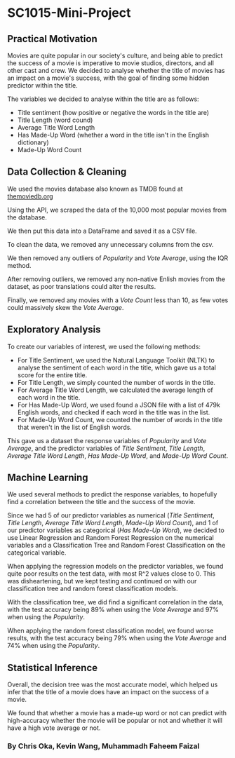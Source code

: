 # SC1015-Mini-Project

## Practical Motivation
Movies are quite popular in our society's culture, and being able to predict the success of a movie is imperative to movie studios, directors, and all other cast and crew.
We decided to analyse whether the title of movies has an impact on a movie's success, with the goal of finding some hidden predictor within the title.

The variables we decided to analyse within the title are as follows:
- Title sentiment (how positive or negative the words in the title are)
- Title Length (word cound)
- Average Title Word Length
- Has Made-Up Word (whether a word in the title isn't in the English dictionary)
- Made-Up Word Count

## Data Collection & Cleaning
We used the movies database also known as TMDB found at [themoviedb.org](https://themoviedb.org)

Using the API, we scraped the data of the 10,000 most popular movies from the database.

We then put this data into a DataFrame and saved it as a CSV file.

To clean the data, we removed any unnecessary columns from the csv.

We then removed any outliers of _Popularity_ and _Vote Average_, using the IQR method.

After removing outliers, we removed any non-native Enlish movies from the dataset, as poor translations could alter the results.

Finally, we removed any movies with a _Vote Count_ less than 10, as few votes could massively skew the _Vote Average_.

## Exploratory Analysis
To create our variables of interest, we used the following methods:
- For Title Sentiment, we used the Natural Language Toolkit (NLTK) to analyse the sentiment of each word in the title, which gave us a total score for the entire title.
- For Title Length, we simply counted the number of words in the title.
- For Average Title Word Length, we calculated the average length of each word in the title.
- For Has Made-Up Word, we used found a JSON file with a list of 479k English words, and checked if each word in the title was in the list.
- For Made-Up Word Count, we counted the number of words in the title that weren't in the list of English words.

This gave us a dataset the response variables of _Popularity_ and _Vote Average_, and the predictor variables of _Title Sentiment_, _Title Length_, _Average Title Word Length_, _Has Made-Up Word_, and _Made-Up Word Count_.

## Machine Learning
We used several methods to predict the response variables, to hopefully find a correlation between the title and the success of the movie.

Since we had 5 of our predictor variables as numerical (_Title Sentiment_, _Title Length_, _Average Title Word Length_, _Made-Up Word Count_), and 1 of our predictor variables as categorical (_Has Made-Up Word_), we decided to use Linear Regression and Random Forest Regression on the numerical variables and a Classification Tree and Random Forest Classification on the categorical variable.

When applying the regression models on the predictor variables, we found quite poor results on the test data, with most R^2 values close to 0. This was disheartening, but we kept testing and continued on with our classification tree and random forest classification models.

With the classification tree, we did find a significant correlation in the data, with the test accuracy being 89% when using the _Vote Average_ and 97% when using the _Popularity_.

When applying the random forest classification model, we found worse results, with the test accuracy being 79% when using the _Vote Average_ and 74% when using the _Popularity_.

## Statistical Inference
Overall, the decision tree was the most accurate model, which helped us infer that the title of a movie does have an impact on the success of a movie. 

We found that whether a movie has a made-up word or not can predict with high-accuracy whether the movie will be popular or not and whether it will have a high vote average or not.

### By Chris Oka, Kevin Wang, Muhammadh Faheem Faizal



